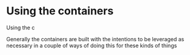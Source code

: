 # Using the containers

Using the c

Generally the containers are built with the intentions to be leveraged as necessary in a couple of ways of doing this for these kinds of things
